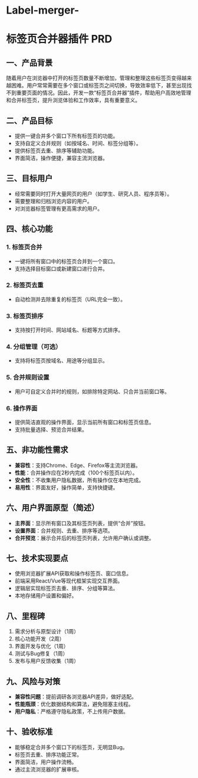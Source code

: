 # Label-merger-

# 标签页合并器插件 PRD

## 一、产品背景

随着用户在浏览器中打开的标签页数量不断增加，管理和整理这些标签页变得越来越困难。用户常常需要在多个窗口或标签页之间切换，导致效率低下，甚至出现找不到重要页面的情况。因此，开发一款“标签页合并器”插件，帮助用户高效地管理和合并标签页，提升浏览体验和工作效率，具有重要意义。

## 二、产品目标

- 提供一键合并多个窗口下所有标签页的功能。
- 支持自定义合并规则（如按域名、时间、标签分组等）。
- 提供标签页去重、排序等辅助功能。
- 界面简洁，操作便捷，兼容主流浏览器。

## 三、目标用户

- 经常需要同时打开大量网页的用户（如学生、研究人员、程序员等）。
- 需要整理和归档浏览内容的用户。
- 对浏览器标签管理有更高需求的用户。

## 四、核心功能

### 1. 标签页合并
- 一键将所有窗口中的标签页合并到一个窗口。
- 支持选择目标窗口或新建窗口进行合并。

### 2. 标签页去重
- 自动检测并去除重复的标签页（URL完全一致）。

### 3. 标签页排序
- 支持按打开时间、网站域名、标题等方式排序。

### 4. 分组管理（可选）
- 支持将标签页按域名、用途等分组显示。

### 5. 合并规则设置
- 用户可自定义合并时的规则，如排除特定网站、只合并当前窗口等。

### 6. 操作界面
- 提供简洁直观的操作界面，显示当前所有窗口和标签页信息。
- 支持批量选择、预览合并结果。

## 五、非功能性需求

- **兼容性**：支持Chrome、Edge、Firefox等主流浏览器。
- **性能**：合并操作应在2秒内完成（100个标签页以内）。
- **安全性**：不收集用户隐私数据，所有操作仅在本地完成。
- **易用性**：界面友好，操作简单，支持快捷键。

## 六、用户界面原型（简述）

- **主界面**：显示所有窗口及其标签页列表，提供“合并”按钮。
- **设置界面**：合并规则、去重、排序等选项。
- **合并预览**：展示合并后的标签页列表，允许用户确认或调整。

## 七、技术实现要点

- 使用浏览器扩展API获取和操作标签页、窗口信息。
- 前端采用React/Vue等现代框架实现交互界面。
- 逻辑层实现标签页去重、排序、分组等算法。
- 本地存储用户设置和偏好。

## 八、里程碑

1. 需求分析与原型设计（1周）
2. 核心功能开发（2周）
3. 界面开发与优化（1周）
4. 测试与Bug修复（1周）
5. 发布与用户反馈收集（1周）

## 九、风险与对策

- **兼容性问题**：提前调研各浏览器API差异，做好适配。
- **性能瓶颈**：优化数据结构和算法，避免阻塞主线程。
- **用户隐私**：严格遵守隐私政策，不上传用户数据。

## 十、验收标准

- 能够稳定合并多个窗口下的标签页，无明显Bug。
- 标签页去重、排序功能正常。
- 界面简洁，用户操作流畅。
- 通过主流浏览器的扩展审核。
```
